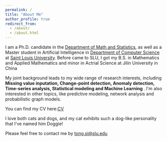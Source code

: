 ```yaml
---
permalink: /
title: "About Me"
author_profile: true
redirect_from: 
  - /about/
  - /about.html
---
```


I am a Ph.D. candidate in the [Department of Math and Statistics](https://mathstat.slu.edu/), as well as a Master student in Artificial Intelligence in [Department of Computer Science](https://www.slu.edu/science-and-engineering/academics/computer-science/index.php)  at [Saint Louis University](https://www.slu.edu/). Before came to SLU, I got my B.S. in Mathematics and Applied Mathematics and minor in Actrial Science at Jilin University in China

My joint background leads to my wide range of research interests, including <b>Missing value inputation, Change-point detection, Anomaly detection, Time-series analysis, Statistical modeling and Machine Learning </b>. I'm also interested in other topics, like predictive modeling, network analysis and probabilistic graph models.

You can find my CV here:[CV](Tongsi98.github.io/files/tongCV.pdf)
 
I love both cats and dogs, and my cat exhibits such a dog-like personality that I've named him Doggie!

Please feel free to contact me by <a href="mailto:tong.si@slu.edu">tong.si@slu.edu</a>

